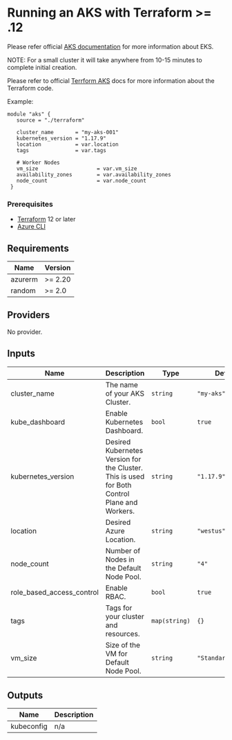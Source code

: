 # Running an AKS with Terraform >= .12  
Please refer official [AKS documentation]() for more information about EKS.

NOTE: For a small cluster it will take anywhere from 10-15 minutes to complete initial creation.

Please refer to official [Terrform AKS]() docs for more information about the Terraform code.

Example:

```hcl
module "aks" {
   source = "./terraform"

   cluster_name       = "my-aks-001"
   kubernetes_version = "1.17.9"
   location           = var.location
   tags               = var.tags

   # Worker Nodes
   vm_size                   = var.vm_size
   availability_zones        = var.availability_zones
   node_count                = var.node_count
 }
```
### Prerequisites
- [Terraform](https://www.terraform.io/downloads.html) 12 or later
- [Azure CLI]()

## Requirements

| Name | Version |
|------|---------|
| azurerm | >= 2.20 |
| random | >= 2.0 |

## Providers

No provider.

## Inputs

| Name | Description | Type | Default | Required |
|------|-------------|------|---------|:--------:|
| cluster\_name | The name of your AKS Cluster. | `string` | `"my-aks"` | no |
| kube\_dashboard | Enable Kubernetes Dashboard. | `bool` | `true` | no |
| kubernetes\_version | Desired Kubernetes Version for the Cluster. This is used for Both Control Plane and Workers. | `string` | `"1.17.9"` | no |
| location | Desired Azure Location. | `string` | `"westus"` | no |
| node\_count | Number of Nodes in the Default Node Pool. | `string` | `"4"` | no |
| role\_based\_access\_control | Enable RBAC. | `bool` | `true` | no |
| tags | Tags for your cluster and resources. | `map(string)` | `{}` | no |
| vm\_size | Size of the VM for Default Node Pool. | `string` | `"Standard_DS2_v2"` | no |

## Outputs

| Name | Description |
|------|-------------|
| kubeconfig | n/a |

